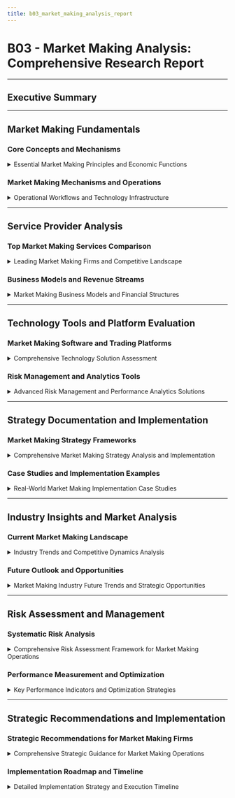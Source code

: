 ```yaml
---
title: b03_market_making_analysis_report
---
```


# B03 - Market Making Analysis: Comprehensive Research Report

---

## Executive Summary

---

## Market Making Fundamentals

### Core Concepts and Mechanisms

<details>
<summary>Essential Market Making Principles and Economic Functions</summary>

---

#### Market Making Definition and Purpose

- **Primary Function**: Continuously providing liquidity to financial markets by simultaneously posting buy (bid) and sell (ask) prices for securities
- **Profit Mechanism**: Generate revenue from the bid-ask spread while facilitating price discovery and market efficiency
- **Economic Role**: Bridge temporary supply-demand imbalances and reduce transaction costs for market participants
- **Market Impact**: Enhance price stability and reduce volatility in less liquid markets

#### Key Market Making Components

- **Bid-Ask Spread**: The difference between buying and selling prices, representing the market maker's potential profit margin
- **Inventory Management**: Maintaining optimal position sizes to minimize risk while providing continuous liquidity
- **Price Discovery**: Contributing to efficient market pricing through continuous quoting based on market conditions
- **Liquidity Provision**: Ensuring market participants can execute trades efficiently at any time during market hours

#### Economic Functions and Market Benefits

- **Liquidity Enhancement**: Reducing transaction costs and improving market accessibility for all participants
- **Price Stabilization**: Dampening excessive price volatility through continuous presence in the market
- **Market Efficiency**: Facilitating faster price discovery and information incorporation into asset prices
- **Risk Distribution**: Absorbing temporary supply-demand imbalances to maintain orderly market conditions

---

#### Risk Management Framework

- **Inventory Risk**: Exposure to price movements in held positions requiring sophisticated hedging strategies
- **Adverse Selection**: Risk of trading against better-informed counterparties with superior market information
- **Operational Risk**: Technology failures, execution errors, and system outages affecting trading operations
- **Regulatory Risk**: Compliance challenges with evolving market regulations and oversight requirements

#### Risk Mitigation Strategies

- **Real-time Position Monitoring**: Automated systems tracking positions and implementing hedging strategies
- **Dynamic Spread Adjustment**: Algorithmic adjustment of bid-ask spreads based on market volatility and conditions
- **Order Flow Analysis**: Sophisticated client segmentation and information asymmetry assessment
- **Robust Infrastructure**: Backup systems, disaster recovery protocols, and redundant technology architecture

---

</details>

### Market Making Mechanisms and Operations

<details>
<summary>Operational Workflows and Technology Infrastructure</summary>

---

#### Quote Generation and Management

- **Continuous Quoting**: Automated systems generating two-sided quotes based on market conditions and risk parameters
- **Dynamic Pricing**: Real-time adjustment of bid-ask spreads responding to volatility, inventory levels, and market flow
- **Order Book Management**: Sophisticated algorithms managing quote placement and size optimization
- **Multi-Venue Coordination**: Synchronizing quotes across multiple trading venues and exchanges

#### Trade Execution and Settlement

- **Order Matching**: Efficient matching of incoming orders with posted quotes using advanced algorithms
- **Execution Quality**: Optimizing fill rates and minimizing market impact through intelligent order routing
- **Settlement Processing**: Automated post-trade processing and clearing through integrated systems
- **Risk Controls**: Pre-trade and post-trade risk checks preventing excessive exposure and compliance violations

#### Technology Infrastructure Requirements

- **Ultra-Low Latency**: Sub-millisecond execution capabilities requiring specialized hardware and network optimization
- **High Throughput**: Systems capable of processing millions of orders per second during peak market periods
- **Reliability Standards**: 99.99% uptime requirements with comprehensive backup and disaster recovery systems
- **Scalability Architecture**: Multi-asset, multi-venue support with ability to expand into new markets rapidly

---

#### Performance Measurement and Optimization

- **Spread Capture**: Measuring effectiveness of bid-ask spread monetization across different market conditions
- **Fill Rate Analysis**: Tracking percentage of quotes resulting in completed trades and revenue generation
- **Inventory Turnover**: Monitoring position holding periods and efficiency of inventory management
- **Risk-Adjusted Returns**: Calculating Sharpe ratios and risk-adjusted performance metrics

---

</details>

---

## Service Provider Analysis

### Top Market Making Services Comparison

<details>
<summary>Leading Market Making Firms and Competitive Landscape</summary>

---

#### Tier 1 Market Making Providers

**Citadel Securities**
- **Market Position**: Leading global market maker delivering critical liquidity to key financial institutions worldwide
- **Technology Edge**: Proprietary algorithms and ultra-low latency systems providing competitive advantages
- **Geographic Reach**: Dominant presence in US equity markets with expanding European and Asian operations
- **Innovation Focus**: Continuous investment in cutting-edge trading technology and risk management systems
- **Recent Developments**: Expansion into Euro and Sterling interest-rate swaps trading in June 2024

**Virtu Financial**
- **Market Leadership**: Leading global market maker generating deep liquidity across multiple asset classes
- **Technology Platform**: Innovative proprietary technology designed to automate market making and post-trade processes
- **Market Coverage**: Providing liquidity for over 25,000 different securities across global markets
- **Competitive Advantage**: Advanced automated trading systems with global reach and multi-asset capabilities
- **Business Model**: Technology-driven approach with focus on operational efficiency and scale

**Jane Street**
- **Specialization Focus**: Leading options and ETF market maker with quantitative trading expertise
- **Technology Capability**: Advanced quantitative modeling and sophisticated risk management systems
- **Market Position**: Dominant player in derivatives market making with strong academic research foundation
- **Innovation Approach**: Continuous development of mathematical models and trading algorithms
- **Talent Strategy**: Recruiting top quantitative researchers and technology professionals

---

#### Tier 2 and Specialized Providers

**Jump Trading**
- **Market Specialization**: High-frequency trading and cryptocurrency market making with technology focus
- **Technology Innovation**: Pioneer in latency reduction technologies and hardware optimization
- **Competitive Edge**: Cutting-edge hardware and software solutions providing speed advantages
- **Market Expansion**: Active presence in traditional and digital asset markets
- **Research Investment**: Significant resources devoted to technology research and development

**GSR (Global Securities Research)**
- **Digital Asset Focus**: Leading cryptocurrency market maker specializing in digital asset liquidity provision
- **Service Offerings**: Comprehensive cryptocurrency trading services and market making solutions
- **Technology Platform**: Specialized systems for 24/7 cryptocurrency market operations
- **Market Position**: Established leader in crypto market making with institutional client base
- **Regulatory Compliance**: Proactive approach to evolving cryptocurrency regulations

**DRW Trading**
- **Multi-Asset Approach**: Diversified market making across equities, fixed income, and derivatives
- **Technology Investment**: Significant technology development and infrastructure investment
- **Risk Management**: Sophisticated risk management systems and quantitative research capabilities
- **Market Presence**: Global operations with focus on electronic trading and market making
- **Innovation Culture**: Emphasis on technology innovation and quantitative research

---

#### Market Share and Competitive Dynamics

- **Market Concentration**: Top 5 firms controlling approximately 70% of global market making volume
- **Technology Arms Race**: Continuous investment in speed improvements and efficiency enhancements
- **Regulatory Pressure**: Increasing compliance requirements and oversight across multiple jurisdictions
- **Innovation Leadership**: Leading firms driving technological advancement and industry standards
- **Market Expansion**: Extension of market making services into new asset classes and geographic regions

---

</details>

### Business Models and Revenue Streams

<details>
<summary>Market Making Business Models and Financial Structures</summary>

---

#### Revenue Generation Mechanisms

- **Spread Capture**: Primary revenue source from bid-ask spread monetization across trading activity
- **Rebate Programs**: Exchange rebates for providing liquidity and market making services
- **Principal Trading**: Proprietary trading profits from market making inventory management
- **Technology Licensing**: Revenue from licensing trading technology and systems to other firms
- **Advisory Services**: Consulting services for market structure and trading technology implementation

#### Cost Structure Analysis

- **Technology Investment**: Substantial ongoing investment in trading infrastructure and system development
- **Personnel Costs**: High compensation for quantitative researchers, traders, and technology professionals
- **Regulatory Compliance**: Increasing costs for compliance monitoring, reporting, and legal requirements
- **Market Data**: Expensive real-time market data feeds and connectivity costs
- **Infrastructure Expenses**: Co-location, hardware, and network connectivity expenses

#### Competitive Positioning Strategies

- **Technology Leadership**: Investing in cutting-edge technology for competitive advantages
- **Market Specialization**: Focusing on specific asset classes or geographic regions for expertise
- **Scale Advantages**: Leveraging volume and diversification for cost efficiency
- **Regulatory Excellence**: Proactive compliance and risk management capabilities
- **Innovation Focus**: Continuous development of new trading strategies and technology solutions

---

</details>

---

## Technology Tools and Platform Evaluation

### Market Making Software and Trading Platforms

<details>
<summary>Comprehensive Technology Solution Assessment</summary>

---

#### Professional Trading Platforms

**QuantConnect**
- **Platform Position**: Multi-asset algorithmic trading platform chosen by more than 275,000 quantitative researchers and engineers
- **Key Features**: Open-source environment with extensive backtesting capabilities and cloud-based infrastructure
- **Target Users**: Quantitative researchers, algorithmic trading firms, and institutional market makers
- **Competitive Advantages**: Community-driven development, comprehensive data access, and scalable infrastructure
- **Integration Capabilities**: API access for custom algorithm development and third-party system integration

**Trading Technologies (TT)**
- **Market Focus**: Professional trading platform with advanced order management and execution capabilities
- **Core Capabilities**: Ultra-low latency execution, comprehensive risk management, and multi-asset support
- **Industry Position**: Recognized industry standard for institutional trading and market making operations
- **Technology Features**: Advanced charting, analytics, and automated trading algorithm support
- **Global Reach**: Worldwide connectivity to major exchanges and electronic trading venues

**Refinitiv (formerly Thomson Reuters)**
- **Data Solutions**: Comprehensive market data feeds and real-time information services
- **Analytics Platform**: Advanced analytics tools for market making and quantitative research
- **Connectivity Services**: Global network providing access to multiple trading venues
- **Risk Management**: Real-time risk monitoring and compliance solutions
- **Technology Integration**: APIs and connectivity solutions for custom trading system development

---

#### Algorithmic Trading and AI Platforms

**AI-Powered Trading Solutions**
- **Market Growth**: Algorithmic trading segment dominated market with largest revenue share in 2024
- **Technology Benefits**: Enhanced speed, accuracy, and risk management capabilities in trading operations
- **Machine Learning Integration**: AI algorithms analyzing vast datasets in real-time for pattern recognition
- **Predictive Analytics**: Advanced algorithms providing real-time market analysis and trading predictions
- **Automated Decision Making**: AI-driven systems making trading decisions based on market conditions

**Emerging Technology Platforms**
- **Customizable Trading Bots**: Range of trading algorithms tailored to specific market making strategies
- **Real-Time Analytics**: Advanced data processing and analysis capabilities for market making optimization
- **Cloud-Based Infrastructure**: Scalable computing resources for algorithm development and deployment
- **API Integration**: Comprehensive APIs for custom trading system development and third-party integration
- **Backtesting Capabilities**: Historical simulation and strategy testing environments

---

#### Infrastructure and Connectivity Solutions

**Core Technology Requirements**
- **Order Management Systems (OMS)**: Centralized order routing, execution, and position management
- **Risk Management Engines**: Real-time position monitoring, risk controls, and automated hedging
- **Market Data Processing**: Ultra-low latency market data feeds and normalization engines
- **Connectivity Solutions**: Direct market access, co-location services, and network optimization
- **Performance Monitoring**: Transaction cost analysis, execution quality measurement, and system monitoring

**Technology Performance Metrics**
- **Latency Requirements**: Sub-millisecond execution capabilities for competitive market making
- **Throughput Capacity**: Systems processing millions of orders per second during peak periods
- **Reliability Standards**: 99.99% uptime requirements with comprehensive backup systems
- **Scalability Features**: Multi-asset, multi-venue support with rapid expansion capabilities
- **Security Protocols**: Advanced cybersecurity measures and data protection systems

---

</details>

### Risk Management and Analytics Tools

<details>
<summary>Advanced Risk Management and Performance Analytics Solutions</summary>

---

#### Real-Time Risk Management Systems

- **Position Monitoring**: Continuous tracking of positions across all assets and trading venues
- **Risk Limit Controls**: Automated systems enforcing position limits and risk parameters
- **Value at Risk (VaR)**: Real-time calculation of potential losses under normal market conditions
- **Stress Testing**: Scenario analysis and stress testing under extreme market conditions
- **Regulatory Reporting**: Automated compliance reporting and regulatory oversight capabilities

#### Performance Analytics and Optimization

- **Transaction Cost Analysis**: Detailed analysis of execution costs and market impact
- **Fill Rate Optimization**: Monitoring and optimization of quote-to-fill conversion rates
- **Inventory Analysis**: Tracking inventory turnover and position holding period optimization
- **Spread Analysis**: Monitoring bid-ask spread capture and profitability across market conditions
- **Risk-Adjusted Returns**: Calculation of Sharpe ratios and other risk-adjusted performance metrics

#### Market Data and Analytics Solutions

- **Real-Time Data Feeds**: Ultra-low latency market data from multiple exchanges and venues
- **Historical Data Analysis**: Comprehensive historical data for backtesting and research
- **Market Microstructure Analytics**: Order book analysis and market structure insights
- **Correlation Analysis**: Cross-asset correlation monitoring and portfolio risk assessment
- **Volatility Modeling**: Advanced volatility forecasting and risk modeling capabilities

---

</details>

---

## Strategy Documentation and Implementation

### Market Making Strategy Frameworks

<details>
<summary>Comprehensive Market Making Strategy Analysis and Implementation</summary>

---

#### Traditional Market Making Approaches

**Continuous Two-Sided Quoting**
- **Strategy Mechanism**: Simultaneously posting competitive bid and ask prices for continuous liquidity provision
- **Profit Generation**: Revenue from bid-ask spread capture across all trading activity
- **Risk Management**: Dynamic spread adjustment based on market volatility and inventory levels
- **Implementation Example**: NYSE designated market makers maintaining continuous quotes during trading hours
- **Technology Requirements**: Automated quote generation systems with real-time market data processing

**Statistical Arbitrage Strategies**
- **Strategy Approach**: Exploiting temporary price differences between correlated securities
- **Methodology Implementation**: Mean reversion and pairs trading strategies using quantitative models
- **Risk Profile**: Market-neutral strategies focusing on relative value rather than directional exposure
- **Technology Platform**: Automated systems identifying and executing arbitrage opportunities
- **Performance Metrics**: Risk-adjusted returns and correlation-based performance measurement

**Inventory Management Optimization**
- **Strategy Objective**: Optimize position sizes to minimize risk while maintaining liquidity provision
- **Implementation Techniques**: Dynamic hedging strategies and automated position rebalancing
- **Risk Controls**: Real-time position monitoring with automated risk limits and controls
- **Technology Solutions**: Integrated risk management systems with automated hedging capabilities
- **Performance Monitoring**: Inventory turnover analysis and position-level profitability tracking

---

#### Advanced Algorithmic Strategies

**Latency Arbitrage Implementation**
- **Strategy Principle**: Exploiting speed advantages in information processing and order execution
- **Technology Requirements**: Ultra-low latency systems with optimized hardware and network infrastructure
- **Implementation Approach**: Millisecond-level execution capabilities with co-location services
- **Risk Considerations**: Technology risk and regulatory scrutiny of high-frequency trading practices
- **Competitive Dynamics**: Continuous technology investment required to maintain speed advantages

**Multi-Asset Cross-Strategy Implementation**
- **Strategy Framework**: Coordinated market making across multiple asset classes and venues
- **Implementation Complexity**: Sophisticated portfolio management and risk control systems
- **Technology Integration**: Unified trading platform supporting multiple asset classes simultaneously
- **Risk Management**: Cross-asset correlation analysis and integrated risk monitoring
- **Performance Optimization**: Portfolio-level optimization and cross-asset arbitrage opportunities

---

#### Cryptocurrency Market Making Strategies

**Digital Asset Liquidity Provision**
- **Market Characteristics**: 24/7 trading operations with extreme volatility and regulatory uncertainty
- **Technology Challenges**: Integration with multiple blockchain networks and cryptocurrency exchanges
- **Risk Management**: Enhanced volatility management and cryptocurrency-specific risk controls
- **Implementation Examples**: Leading crypto market makers providing liquidity across major digital assets
- **Regulatory Compliance**: Proactive approach to evolving cryptocurrency regulations and oversight

**Decentralized Finance (DeFi) Market Making**
- **Technology Innovation**: Automated market makers (AMMs) and decentralized liquidity pools
- **Strategy Implementation**: Smart contract-based liquidity provision and yield farming strategies
- **Risk Considerations**: Smart contract risk, impermanent loss, and decentralized governance challenges
- **Performance Metrics**: Yield generation and liquidity provision effectiveness in DeFi protocols
- **Future Opportunities**: Significant growth potential in decentralized finance ecosystem

---

</details>

### Case Studies and Implementation Examples

<details>
<summary>Real-World Market Making Implementation Case Studies</summary>

---

#### Case Study 1: Citadel Securities Equity Market Making

**Implementation Overview**
- **Market Scope**: Dominant retail equity market making with advanced technology infrastructure
- **Technology Platform**: Proprietary algorithms providing ultra-low latency execution capabilities
- **Performance Results**: Market leadership in retail equity order flow with significant market share
- **Innovation Approach**: Continuous investment in technology and risk management systems
- **Competitive Advantage**: Scale advantages and technology leadership in retail market making

**Key Success Factors**
- **Technology Investment**: Substantial ongoing investment in trading infrastructure and system development
- **Risk Management**: Sophisticated real-time risk monitoring and automated hedging systems
- **Market Relationships**: Strong relationships with retail brokers and institutional clients
- **Regulatory Compliance**: Proactive approach to regulatory requirements and market oversight
- **Talent Acquisition**: Recruitment of top quantitative researchers and technology professionals

**Performance Metrics and Results**
- **Market Share**: Significant portion of US retail equity trading volume
- **Execution Quality**: Superior fill rates and price improvement for retail orders
- **Technology Performance**: Industry-leading latency and system reliability metrics
- **Financial Performance**: Strong profitability and return on technology investment
- **Market Impact**: Improved liquidity and reduced transaction costs for retail investors

---

#### Case Study 2: Virtu Financial Multi-Asset Market Making

**Strategy Implementation**
- **Asset Coverage**: Comprehensive market making across equities, fixed income, currencies, and commodities
- **Technology Platform**: Automated trading systems with global connectivity and multi-asset support
- **Geographic Reach**: Global operations with presence in major financial centers worldwide
- **Risk Management**: Integrated risk management systems across all asset classes and trading venues
- **Performance Optimization**: Continuous algorithm development and system enhancement

**Operational Excellence**
- **System Reliability**: 99.99% uptime with comprehensive backup and disaster recovery systems
- **Scalability**: Ability to rapidly expand into new markets and asset classes
- **Technology Innovation**: Ongoing investment in artificial intelligence and machine learning capabilities
- **Compliance Framework**: Comprehensive regulatory compliance and risk management systems
- **Client Service**: Institutional-quality service delivery and relationship management

**Business Results and Market Impact**
- **Revenue Growth**: Consistent revenue growth across multiple asset classes and geographic regions
- **Market Position**: Leading market maker position in multiple asset classes globally
- **Technology Leadership**: Recognition as technology leader in automated market making
- **Regulatory Compliance**: Exemplary compliance record with regulatory authorities worldwide
- **Industry Impact**: Significant contribution to market liquidity and efficiency improvements

---

#### Case Study 3: GSR Cryptocurrency Market Making

**Digital Asset Strategy**
- **Market Focus**: Specialized cryptocurrency market making with 24/7 operations capability
- **Technology Platform**: Dedicated systems for cryptocurrency trading and blockchain integration
- **Asset Coverage**: Comprehensive coverage of major cryptocurrencies and digital assets
- **Risk Management**: Specialized risk management systems for cryptocurrency volatility and custody
- **Regulatory Approach**: Proactive compliance with evolving cryptocurrency regulations

**Implementation Challenges and Solutions**
- **Technology Integration**: Complex integration with multiple cryptocurrency exchanges and blockchain networks
- **Volatility Management**: Advanced risk management systems handling extreme cryptocurrency volatility
- **Regulatory Uncertainty**: Proactive approach to evolving regulatory landscape and compliance requirements
- **Custody Solutions**: Secure cryptocurrency custody and wallet management systems
- **Market Infrastructure**: Building specialized infrastructure for cryptocurrency market operations

**Performance and Market Impact**
- **Liquidity Provision**: Significant improvement in cryptocurrency market liquidity and stability
- **Market Share**: Leading position in institutional cryptocurrency market making
- **Technology Innovation**: Development of specialized cryptocurrency trading technology
- **Risk Management**: Successful management of cryptocurrency-specific risks and challenges
- **Industry Leadership**: Recognition as leader in cryptocurrency market making and innovation

---

</details>

---

## Industry Insights and Market Analysis

### Current Market Making Landscape

<details>
<summary>Industry Trends and Competitive Dynamics Analysis</summary>

---

#### Market Structure Evolution

**Technology-Driven Transformation**
- **AI Integration**: Machine learning algorithms improving decision-making and risk management capabilities
- **Cloud Computing**: Adoption of cloud-based infrastructure for scalability and cost efficiency
- **Blockchain Technology**: Integration of blockchain and distributed ledger technology for settlement
- **Automation Advancement**: Increased automation of market making operations and risk management
- **Data Analytics**: Advanced analytics and big data processing for market making optimization

**Regulatory Environment Changes**
- **Increased Transparency**: Enhanced reporting requirements and market surveillance capabilities
- **Systemic Risk Monitoring**: Greater oversight of large market making operations and systemic risk
- **Competition Regulation**: Preventing anti-competitive practices and ensuring fair market access
- **Technology Standards**: Establishing standards for algorithmic trading and risk management systems
- **Global Harmonization**: Efforts to standardize regulations across different jurisdictions

**Market Fragmentation Impact**
- **Multi-Venue Trading**: Growth in electronic trading across multiple exchanges and venues
- **Liquidity Fragmentation**: Challenges in consolidating liquidity across fragmented markets
- **Technology Requirements**: Increased complexity in connectivity and order routing systems
- **Cost Implications**: Higher technology and operational costs due to market fragmentation
- **Competitive Dynamics**: Intensified competition among market makers for order flow

---

#### Competitive Dynamics and Market Concentration

**Industry Consolidation Trends**
- **Market Concentration**: Top 5 firms controlling approximately 70% of global market making volume
- **Technology Advantages**: Leading firms leveraging technology for competitive advantages
- **Scale Benefits**: Larger firms achieving cost advantages through economies of scale
- **Regulatory Compliance**: Compliance costs favoring larger firms with dedicated resources
- **Innovation Leadership**: Market leaders driving technological advancement and industry standards

**New Market Entrants and Disruption**
- **Fintech Innovation**: New technology companies entering market making with innovative solutions
- **Cryptocurrency Specialists**: Specialized firms focusing on digital asset market making
- **Regional Players**: Local market makers gaining market share in specific geographic regions
- **Technology Vendors**: Software companies expanding into market making services
- **Regulatory Challenges**: Barriers to entry due to regulatory requirements and compliance costs

**Competitive Strategies and Positioning**
- **Technology Differentiation**: Competing on technology capabilities and execution quality
- **Market Specialization**: Focusing on specific asset classes or geographic regions
- **Cost Leadership**: Achieving competitive advantage through operational efficiency
- **Service Excellence**: Differentiating through superior client service and relationship management
- **Innovation Focus**: Continuous development of new trading strategies and technology solutions

---

</details>

### Future Outlook and Opportunities

<details>
<summary>Market Making Industry Future Trends and Strategic Opportunities</summary>

---

#### Emerging Technology Trends

**Artificial Intelligence and Machine Learning**
- **Application Areas**: Enhanced pattern recognition, risk management, and decision-making capabilities
- **Technology Benefits**: Improved profitability, reduced risk, and operational efficiency gains
- **Implementation Challenges**: Model interpretability, regulatory approval, and technology integration
- **Market Impact**: Significant competitive advantages for firms successfully implementing AI solutions
- **Timeline Expectations**: Widespread adoption expected within 2-3 years across the industry

**Blockchain and Distributed Ledger Technology**
- **Settlement Innovation**: Potential for faster and more efficient trade settlement processes
- **Custody Solutions**: Improved security and efficiency in asset custody and management
- **Regulatory Compliance**: Enhanced transparency and audit capabilities for regulatory reporting
- **Market Infrastructure**: Potential transformation of market infrastructure and clearing systems
- **Implementation Timeline**: Gradual adoption over 5-10 years with regulatory approval

**Quantum Computing Potential**
- **Computational Advantages**: Exponential improvement in complex optimization and risk calculations
- **Algorithm Development**: New quantum algorithms for portfolio optimization and risk management
- **Technology Timeline**: Commercial applications expected within 10-15 years
- **Competitive Implications**: Potential for significant competitive advantages for early adopters
- **Investment Requirements**: Substantial investment in quantum computing research and development

---

#### Market Expansion Opportunities

**Geographic Expansion Strategies**
- **Emerging Markets**: Growing liquidity needs in developing economies with expanding capital markets
- **Regulatory Developments**: Improving market access and infrastructure in new geographic regions
- **Technology Adoption**: Increasing electronic trading adoption in traditional floor-based markets
- **Competitive Landscape**: Lower competitive intensity in emerging markets compared to developed markets
- **Investment Requirements**: Significant investment in local infrastructure and regulatory compliance

**Asset Class Diversification**
- **Fixed Income Electronic Trading**: Growth in electronic trading for government and corporate bonds
- **Commodities Market Making**: Increased algorithmic trading in commodity markets and derivatives
- **Alternative Assets**: Real estate tokenization and private equity secondary market development
- **ESG-Focused Assets**: Environmental, social, and governance-focused securities market making
- **Structured Products**: Complex derivatives and structured product market making opportunities

**New Business Models and Services**
- **Technology-as-a-Service**: Licensing trading technology and algorithms to other market participants
- **Data Analytics Services**: Providing market data and analytics services to institutional clients
- **Regulatory Technology**: Developing compliance and regulatory technology solutions
- **Education and Training**: Offering training and education services for market participants
- **Consulting Services**: Strategic consulting for market structure and trading technology

---

</details>

---

## Risk Assessment and Management

### Systematic Risk Analysis

<details>
<summary>Comprehensive Risk Assessment Framework for Market Making Operations</summary>

---

#### Market Structure and Systemic Risks

**Regulatory and Compliance Risks**
- **Regulatory Changes**: Potential impact of new regulations on market making operations and profitability
- **Compliance Costs**: Increasing costs of regulatory compliance and reporting requirements
- **Enforcement Actions**: Risk of regulatory penalties and enforcement actions for compliance violations
- **Global Coordination**: Challenges in complying with different regulatory requirements across jurisdictions
- **Technology Standards**: Regulatory requirements for technology systems and risk management capabilities

**Technology and Operational Risks**
- **System Failures**: Risk of technology system outages affecting trading operations and client service
- **Cybersecurity Threats**: Increasing risk of cyber attacks and data breaches affecting operations
- **Operational Errors**: Human errors in trading operations and risk management processes
- **Third-Party Dependencies**: Risks from technology vendors and service provider failures
- **Disaster Recovery**: Challenges in maintaining operations during system failures or disasters

**Market and Competitive Risks**
- **Margin Compression**: Narrowing bid-ask spreads reducing profitability of market making operations
- **Increased Competition**: Intensifying competition from new entrants and existing market makers
- **Market Volatility**: Extreme market volatility affecting inventory management and risk control
- **Liquidity Challenges**: Reduced market liquidity during stress periods affecting operations
- **Technology Arms Race**: Continuous need for technology investment to maintain competitive position

---

#### Risk Mitigation Strategies and Controls

**Comprehensive Risk Management Framework**
- **Real-Time Monitoring**: Continuous monitoring of positions, risk metrics, and market conditions
- **Automated Controls**: Automated risk limits and controls preventing excessive exposure
- **Stress Testing**: Regular scenario analysis and stress testing under extreme market conditions
- **Diversification**: Geographic and asset class diversification to reduce concentration risk
- **Insurance Coverage**: Comprehensive insurance coverage for operational and technology risks

**Technology Risk Management**
- **System Redundancy**: Backup systems and redundant infrastructure to prevent system failures
- **Cybersecurity Measures**: Advanced cybersecurity protocols and data protection systems
- **Disaster Recovery**: Comprehensive business continuity and disaster recovery plans
- **Testing Protocols**: Regular system testing and validation to ensure reliability
- **Vendor Management**: Comprehensive vendor risk management and due diligence processes

**Operational Risk Controls**
- **Staff Training**: Comprehensive training programs for trading and risk management personnel
- **Process Documentation**: Detailed documentation of procedures and risk management processes
- **Internal Controls**: Robust internal controls and audit processes
- **Performance Monitoring**: Continuous monitoring of operational performance and risk metrics
- **Incident Management**: Comprehensive incident response and management procedures

---

</details>

### Performance Measurement and Optimization

<details>
<summary>Key Performance Indicators and Optimization Strategies</summary>

---

#### Core Performance Metrics

**Profitability and Revenue Metrics**
- **Spread Capture**: Measurement of bid-ask spread monetization effectiveness across market conditions
- **Fill Rate Analysis**: Tracking percentage of quotes resulting in completed trades and revenue
- **Revenue per Trade**: Analysis of average revenue generation per executed transaction
- **Return on Capital**: Risk-adjusted returns and capital efficiency measurement
- **Profit Attribution**: Detailed analysis of profit sources and strategy performance

**Risk-Adjusted Performance Indicators**
- **Sharpe Ratio**: Risk-adjusted returns measurement comparing returns to volatility
- **Maximum Drawdown**: Measurement of largest peak-to-trough decline in portfolio value
- **Value at Risk (VaR)**: Potential losses under normal market conditions
- **Expected Shortfall**: Average loss in worst-case scenarios beyond VaR threshold
- **Risk-Return Optimization**: Continuous optimization of risk-return profiles

**Operational Efficiency Metrics**
- **Inventory Turnover**: Measurement of position holding periods and inventory efficiency
- **Technology Performance**: System latency, uptime, and throughput measurement
- **Execution Quality**: Fill rates, price improvement, and market impact analysis
- **Cost Efficiency**: Analysis of technology and operational costs relative to revenue
- **Client Satisfaction**: Measurement of client service quality and relationship management

---

#### Performance Optimization Strategies

**Technology Enhancement Initiatives**
- **Latency Reduction**: Continuous optimization of system latency and execution speed
- **Algorithm Development**: Ongoing development and refinement of trading algorithms
- **Infrastructure Upgrades**: Regular hardware and software upgrades for improved performance
- **Data Analytics**: Advanced analytics for trading strategy optimization and risk management
- **Automation Enhancement**: Increased automation of trading and risk management processes

**Strategy Optimization and Development**
- **Backtesting and Simulation**: Comprehensive testing of trading strategies using historical data
- **Real-Time Optimization**: Dynamic adjustment of trading strategies based on market conditions
- **Risk Model Enhancement**: Continuous improvement of risk models and forecasting capabilities
- **Portfolio Optimization**: Advanced portfolio optimization techniques for risk-return improvement
- **Strategy Diversification**: Development of new trading strategies and market making approaches

**Operational Excellence Programs**
- **Process Improvement**: Continuous improvement of operational processes and procedures
- **Training and Development**: Ongoing training programs for trading and risk management personnel
- **Quality Assurance**: Comprehensive quality assurance and validation processes
- **Client Service Enhancement**: Improvement of client service delivery and relationship management
- **Compliance Excellence**: Proactive compliance management and regulatory relationship building

---

</details>

---

## Strategic Recommendations and Implementation

### Strategic Recommendations for Market Making Firms

<details>
<summary>Comprehensive Strategic Guidance for Market Making Operations</summary>

---

#### Technology Investment Priorities

**Infrastructure Development Recommendations**
- **Latency Optimization**: Continuous investment in ultra-low latency systems and network infrastructure
- **AI and Machine Learning**: Strategic investment in artificial intelligence and machine learning capabilities
- **Multi-Asset Platforms**: Development of unified trading platforms supporting multiple asset classes
- **Risk Management Systems**: Advanced real-time risk monitoring and automated control systems
- **Data Analytics**: Comprehensive data analytics and business intelligence capabilities

**Technology Implementation Strategy**
- **Phased Implementation**: Gradual implementation of new technology systems with comprehensive testing
- **Vendor Selection**: Careful evaluation and selection of technology vendors and service providers
- **Integration Planning**: Comprehensive integration planning for new technology systems
- **Training and Support**: Comprehensive training programs for technology adoption and utilization
- **Performance Monitoring**: Continuous monitoring and optimization of technology performance

**Innovation and Research Investment**
- **Research and Development**: Significant investment in trading algorithm and system development
- **Academic Partnerships**: Collaboration with academic institutions for research and talent development
- **Technology Incubation**: Internal incubation programs for new technology and strategy development
- **Industry Collaboration**: Participation in industry initiatives and standard-setting organizations
- **Patent Development**: Strategic patent development and intellectual property protection

---

#### Market Strategy and Competitive Positioning

**Market Specialization Strategies**
- **Asset Class Focus**: Specialization in specific asset classes for competitive advantage and expertise
- **Geographic Expansion**: Strategic expansion into new geographic markets and regions
- **Client Segmentation**: Focused approach to specific client segments and market niches
- **Technology Differentiation**: Leveraging technology capabilities for competitive differentiation
- **Service Excellence**: Superior client service and relationship management capabilities

**Partnership and Collaboration**
- **Exchange Relationships**: Strong relationships with exchanges and trading venues
- **Technology Partnerships**: Strategic partnerships with technology vendors and service providers
- **Client Partnerships**: Long-term partnerships with institutional clients and brokers
- **Regulatory Collaboration**: Proactive engagement with regulators and industry organizations
- **Academic Collaboration**: Partnerships with academic institutions for research and talent development

**Business Model Innovation**
- **Technology Licensing**: Licensing trading technology and algorithms to other market participants
- **Data Services**: Providing market data and analytics services to institutional clients
- **Consulting Services**: Strategic consulting for market structure and trading technology
- **Education and Training**: Training and education services for market participants
- **Regulatory Technology**: Development of compliance and regulatory technology solutions

---

</details>

### Implementation Roadmap and Timeline

<details>
<summary>Detailed Implementation Strategy and Execution Timeline</summary>

---

#### Phase 1: Foundation Development 

**Technology Infrastructure Setup**
- **System Architecture**: Design and development of core trading and risk management systems
- **Data Infrastructure**: Implementation of real-time market data processing and storage systems
- **Connectivity Solutions**: Establishment of direct market access and exchange connectivity
- **Security Framework**: Implementation of comprehensive cybersecurity and data protection measures
- **Testing Environment**: Development of comprehensive testing and simulation environments

**Organizational Development**
- **Team Building**: Recruitment of key personnel including traders, quantitative researchers, and technologists
- **Process Documentation**: Development of comprehensive operational procedures and risk management processes
-
